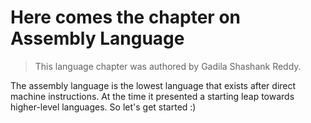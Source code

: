 # Here comes the chapter on Assembly Language

> This language chapter was authored by Gadila Shashank Reddy.

The assembly language is the lowest language that exists after direct machine instructions. At the time it presented a starting leap towards higher-level languages.
So let's get started :)
